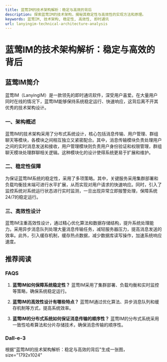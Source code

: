 ```yaml
---
title: 蓝莺IM的技术架构解析：稳定与高效的背后
description: 探索蓝莺IM的技术架构，揭秘其稳定性与高效性的实现方法和原理。
keywords: 蓝莺IM, 技术架构, 稳定性, 高效性, 即时通讯
url: lanyingim-technical-architecture-analysis
---
```


# 蓝莺IM的技术架构解析：稳定与高效的背后

## 蓝莺IM简介

蓝莺IM（LanyingIM）是一款领先的即时通讯软件，深受用户喜爱。在大量用户同时在线的情况下，蓝莺IM能够保持系统稳定运行、快速响应，这背后离不开其优秀的技术架构设计。

### 一、架构概述

蓝莺IM的技术架构采用了分布式系统设计，核心包括消息传输、用户管理、群组聊天等模块，各模块之间相互独立又紧密配合。其中，消息传输模块负责处理用户之间的实时消息发送和接收，用户管理模块则负责用户身份验证和权限管理，群组聊天模块处理群聊相关逻辑。这种模块化的设计使得系统更易于扩展和维护。

### 二、稳定性保障

为保证蓝莺IM系统的稳定性，采用了多项策略。其中，关键服务采用集群部署和负载均衡技末端可进行水平扩展，从而实现对用户请求的快速响应。同时，引入了监控系统对系统运行状态进行实时监测，一旦出现异常立即报警处理，保障系统24/7的稳定运行。

### 三、高效性设计

蓝莺IM注重高效性设计，通过精心优化算法和数据存储结构，提升系统处理能力。采用异步消息队列处理大量消息传输任务，减轻服务器压力，提高消息发送的效率。此外，引入缓存机制，缓存热点数据，减少数据库读写操作，加速系统响应速度。

## 推荐阅读

### FAQS

1. **蓝莺IM如何保障系统稳定性？**
   蓝莺IM采用了集群部署、负载均衡和实时监控等策略，确保系统稳定运行。

2. **蓝莺IM的高效性设计有哪些特点？**
   蓝莺IM通过优化算法、异步消息队列和缓存机制等方式，提高系统效率。

3. **蓝莺IM的分布式系统如何保证消息传输的顺序性？**
   蓝莺IM的分布式系统采用一致性哈希算法和分片存储技术，确保消息传输的顺序性。

### Dall-e-3

根据"蓝莺IM的技术架构解析：稳定与高效的背后"生成一张图，size="1792x1024"
